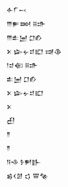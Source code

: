 <div class='block'>
<div class='line'>𒅆𒇲𒁁</div>
<div class='line'>𒐈𒊓𒇷 𒍝𒈥</div>
<div class='line'>𒐈𒉺𒅁 𒆸𒁓</div>
<div class='line'>𒉽 𒇽𒉡𒄑𒊬 𒀏𒆠</div>
<div class='line'>𒁹𒄑𒈿 𒍝𒈥</div>
<div class='line'>𒉺𒅁 𒆸𒁓</div>
<div class='line'>𒉽 𒇽𒉡𒄑𒊬</div>
<div class='line'>𒉽</div>
<div class='line'>𒌷</div>
<div class='line'>𒈫</div>
<div class='line'>𒈫</div>
<div class='line'>𒀀𒈾 𒊩𒂍𒃲</div>
<div class='line'>𒌗𒌋𒌆 𒌓 𒐌𒆚</div>
</div>